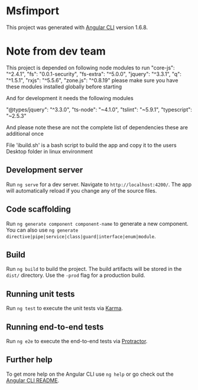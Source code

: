 # Msfimport

This project was generated with [Angular CLI](https://github.com/angular/angular-cli) version 1.6.8.

# Note from dev team

This project is depended on following node modules to run
"core-js": "^2.4.1",
"fs": "0.0.1-security",
"fs-extra": "^5.0.0",
"jquery": "^3.3.1",
"q": "^1.5.1",
"rxjs": "^5.5.6",
"zone.js": "^0.8.19"
please make sure you have these modules installed globally before starting

And for development it needs the following modules

"@types/jquery": "^3.3.0",
"ts-node": "~4.1.0",
"tslint": "~5.9.1",
"typescript": "~2.5.3"

And please note these are not the complete list of dependencies these are additional once

File 'ibuild.sh' is a bash script to build the app and copy it to the users Desktop folder in linux environment




## Development server

Run `ng serve` for a dev server. Navigate to `http://localhost:4200/`. The app will automatically reload if you change any of the source files.

## Code scaffolding

Run `ng generate component component-name` to generate a new component. You can also use `ng generate directive|pipe|service|class|guard|interface|enum|module`.

## Build

Run `ng build` to build the project. The build artifacts will be stored in the `dist/` directory. Use the `-prod` flag for a production build.

## Running unit tests

Run `ng test` to execute the unit tests via [Karma](https://karma-runner.github.io).

## Running end-to-end tests

Run `ng e2e` to execute the end-to-end tests via [Protractor](http://www.protractortest.org/).

## Further help

To get more help on the Angular CLI use `ng help` or go check out the [Angular CLI README](https://github.com/angular/angular-cli/blob/master/README.md).
